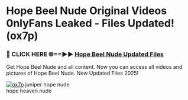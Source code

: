 # Hope Beel Nude Original Videos 0nlyFans Leaked - Files Updated! (ox7p)

<h3>🔴 CLICK HERE 🌐==►► <a href="https://tinyurl.com/52m3yx9h" rel="nofollow">Hope Beel Nude Updated Files</a></h3>

Get Hope Beel Nude and all content. Now you can access all videos and pictures of Hope Beel Nude. New Updated Files 2025!

[![ox7p](https://i.imgur.com/TnHtlc8.gif)](https://tinyurl.com/52m3yx9h)
juniper hope nude<br>
hope heaven nude